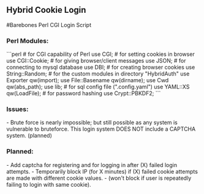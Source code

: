 <h2>Hybrid Cookie Login</h2>

#Barebones Perl CGI Login Script
  
  <h3>Perl Modules:</h3>
```perl
# for CGI capability of Perl
use CGI;
# for setting cookies in browser
use CGI::Cookie;
# for giving browser/client messages
use JSON;
# for connecting to mysql database
use DBI;
# for creating browser cookies
use String::Random;
# for the custom modules in directory "HybridAuth"
use Exporter qw(import);
use File::Basename qw(dirname);
use Cwd qw(abs_path);
use lib;
# for sql config file (".config.yaml")
use YAML::XS qw(LoadFile);
# for password hashing
use Crypt::PBKDF2;
```

  <h3>Issues:</h3>
  - Brute force is nearly impossible; but still possible as any system is vulnerable to bruteforce. This login system DOES NOT include a CAPTCHA system. (planned)

  <h3>Planned:</h3>
  - Add captcha for registering and for logging in after (X) failed login attempts.
  - Temporarily block IP (for X minutes) if (X) failed cookie attempts are made with different cookie values.
  - (won't block if user is repeatedly failing to login with same cookie).